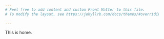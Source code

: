 ```yaml
---
# Feel free to add content and custom Front Matter to this file.
# To modify the layout, see https://jekyllrb.com/docs/themes/#overriding-theme-defaults

---
```

This is home.